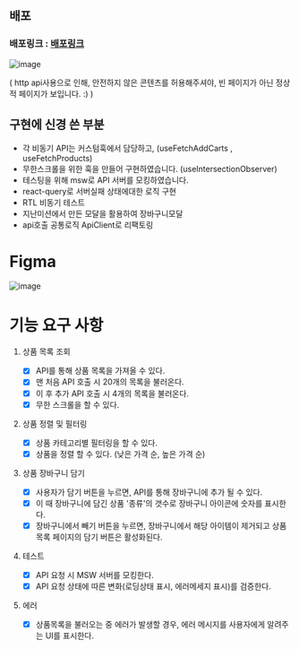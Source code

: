 ## 배포
### 배포링크 : [배포링크](https://react-shopping-products-five.vercel.app/)
![image](https://github.com/woowacourse/react-shopping-products/assets/86130706/032d7c7b-f980-45c1-a47a-3e33b87286c6)

( http api사용으로 인해, 안전하지 않은 콘텐츠를 허용해주셔야, 빈 페이지가 아닌 정상적 페이지가 보입니다. :) )

## 구현에 신경 쓴 부분

- 각 비동기 API는 커스텀훅에서 담당하고, (useFetchAddCarts , useFetchProducts)
- 무한스크롤을 위한 훅을 만들어 구현하였습니다. (useIntersectionObserver)
- 테스팅을 위해 msw로 API 서버를 모킹하였습니다.
- react-query로 서버실패 상태에대한 로직 구현
- RTL 비동기 테스트
- 지난미션에서 만든 모달을 활용하여 장바구니모달
- api호출 공통로직 ApiClient로 리팩토링


# Figma
![image](https://github.com/skiende74/react-shopping-products/assets/86130706/0cea08dc-3fe5-403d-9ea8-c223c5ffffc5)

# 기능 요구 사항

1. 상품 목록 조회

   - [x] API를 통해 상품 목록을 가져올 수 있다.
   - [x] 맨 처음 API 호출 시 20개의 목록을 불러온다.
   - [x] 이 후 추가 API 호출 시 4개의 목록을 불러온다.
   - [x] 무한 스크롤을 할 수 있다.

2. 상품 정렬 및 필터링

   - [x] 상품 카테고리별 필터링을 할 수 있다.
   - [x] 상품을 정렬 할 수 있다. (낮은 가격 순, 높은 가격 순)

3. 상품 장바구니 담기

   - [x] 사용자가 담기 버튼을 누르면, API를 통해 장바구니에 추가 될 수 있다.
   - [x] 이 때 장바구니에 담긴 상품 '종류'의 갯수로 장바구니 아이콘에 숫자를 표시한다.
   - [x] 장바구니에서 빼기 버튼을 누르면, 장바구니에서 해당 아이템이 제거되고 상품 목록 페이지의 담기 버튼은 활성화된다.

4. 테스트

   - [x] API 요청 시 MSW 서버를 모킹한다.
   - [x] API 요청 상태에 따른 변화(로딩상태 표시, 에러메세지 표시)를 검증한다.

5. 에러
   - [x] 상품목록을 불러오는 중 에러가 발생할 경우, 에러 메시지를 사용자에게 알려주는 UI를 표시한다.
